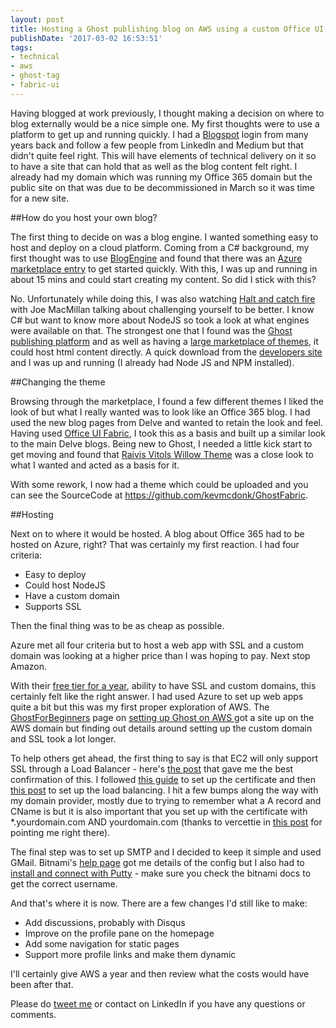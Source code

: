 ```yaml
---
layout: post
title: Hosting a Ghost publishing blog on AWS using a custom Office UI Fabric theme
publishDate: '2017-03-02 16:53:51'
tags:
- technical
- aws
- ghost-tag
- fabric-ui
---
```


Having blogged at work previously, I thought making a decision on where to blog externally would be a nice simple one. My first thoughts were to use a platform to get up and running quickly. I had a [Blogspot](https://www.blogger.com) login from many years back and follow a few people from LinkedIn and Medium but that didn't quite feel right. This will have elements of technical delivery on it so to have a site that can hold that as well as the blog content felt right. I already had my domain which was running my Office 365 domain but the public site on that was due to be decommissioned in March so it was time for a new site.

##How do you host your own blog?

The first thing to decide on was a blog engine. I wanted something easy to host and deploy on a cloud platform. Coming from a C# background, my first thought was to use [BlogEngine](http://www.dotnetblogengine.net) and found that there was an [Azure marketplace entry](https://azuremarketplace.microsoft.com/en-us/marketplace/apps/BlogEngineNET.BlogEngineNET) to get started quickly. With this, I was up and running in about 15 mins and could start creating my content. So did I stick with this?

No. Unfortunately while doing this, I was also watching [Halt and catch fire](http://www.amc.com/shows/halt-and-catch-fire) with Joe MacMillan talking about challenging yourself to be better. I know C# but want to know more about NodeJS so took a look at what engines were available on that. The strongest one that I found was the [Ghost publishing platform](https://ghost.org/) and as well as having a [large marketplace of themes](http://marketplace.ghost.org), it could host html content directly. A quick download from the [developers site](https://ghost.org/developers/) and I was up and running (I already had Node JS and NPM installed).

##Changing the theme

Browsing through the marketplace, I found a few different themes I liked the look of but what I really wanted was to look like an Office 365 blog. I had used the new blog pages from Delve and wanted to retain the look and feel. Having used [Office UI Fabric](https://dev.office.com/fabric), I took this as a basis and built up a similar look to the main Delve blogs. Being new to Ghost, I needed a little kick start to get moving and found that [Raivis Vitols Willow Theme](https://github.com/raivis-vitols/ghost-theme-willow) was a close look to what I wanted and acted as a basis for it.

With some rework, I now had a theme which could be uploaded and you can see the SourceCode at https://github.com/kevmcdonk/GhostFabric.

##Hosting

Next on to where it would be hosted. A blog about Office 365 had to be hosted on Azure, right? That was certainly my first reaction. I had four criteria:

- Easy to deploy
- Could host NodeJS
- Have a custom domain
- Supports SSL

Then the final thing was to be as cheap as possible. 

Azure met all four criteria but to host a web app with SSL and a custom domain was looking at a higher price than I was hoping to pay. Next stop Amazon.

With their [free tier for a year](https://aws.amazon.com/free/), ability to have SSL and custom domains, this certainly felt like the right answer. I had used Azure to set up web apps quite a bit but this was my first proper exploration of AWS. The [GhostForBeginners](https://www.ghostforbeginners.com/) page on [setting up Ghost on AWS ](https://www.ghostforbeginners.com/how-to-setup-an-amazon-ec2-instance-to-host-ghost-for-free/) got a site up on the AWS domain but finding out details around setting up the custom domain and SSL took a lot longer.

To help others get ahead, the first thing to say is that EC2 will only support SSL through a Load Balancer - here's [the post](http://serverfault.com/questions/560552/how-to-forward-godaddy-domain-to-ec2-load-balancer) that gave me the best confirmation of this. I followed [this guide](https://aws.amazon.com/blogs/aws/new-aws-certificate-manager-deploy-ssltls-based-apps-on-aws/) to set up the certificate and then [this post](https://aws.amazon.com/elasticloadbalancing/applicationloadbalancer/getting-started/) to set up the load balancing. I hit a few bumps along the way with my domain provider, mostly due to trying to remember what a A record and CName is but it is also important that you set up with the certificate with *.yourdomain.com AND yourdomain.com (thanks to vercettie in [this post](https://forums.aws.amazon.com/thread.jspa?threadID=226133) for pointing me right there). 

The final step was to set up SMTP and I decided to keep it simple and used GMail. Bitnami's [help page](https://docs.bitnami.com/aws/apps/ghost/#how-to-configure-outbound-email-settings) got me details of the config but I also had to [install and connect with Putty](https://docs.aws.amazon.com/AWSEC2/latest/UserGuide/putty.html?icmpid=docs_ec2_console) - make sure you check the bitnami docs to get the correct username.

And that's where it is now. There are a few changes I'd still like to make:

- Add discussions, probably with Disqus
- Improve on the profile pane on the homepage
- Add some navigation for static pages
- Support more profile links and make them dynamic

I'll certainly give AWS a year and then review what the costs would have been after that.

Please do [tweet me](https://twitter.com/kevmcdonk) or contact on LinkedIn if you have any questions or comments.